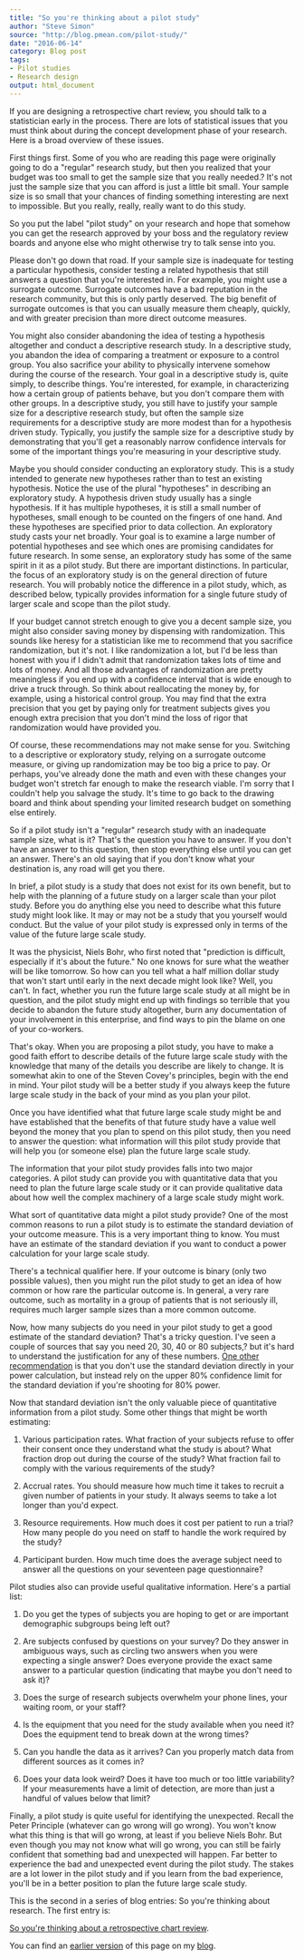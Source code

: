```yaml
---
title: "So you're thinking about a pilot study"
author: "Steve Simon"
source: "http://blog.pmean.com/pilot-study/"
date: "2016-06-14"
category: Blog post
tags:
- Pilot studies
- Research design
output: html_document
---
```


If you are designing a retrospective chart review, you should talk to a statistician early in the process. There are lots of statistical issues that you must think about during the concept development phase of your research. Here is a broad overview of these issues.

<!---More--->

First things first. Some of you who are reading this page were originally going to do a "regular" research study, but then you realized that your budget was too small to get the sample size that you really needed.? It's not just the sample size that you can afford is just a little bit small. Your sample size is so small that your chances of finding something interesting are next to impossible. But you really, really, really want to do this study.

So you put the label "pilot study" on your research and hope that somehow you can get the research approved by your boss and the regulatory review boards and anyone else who might otherwise try to talk sense into you.

Please don't go down that road. If your sample size is inadequate for testing a particular hypothesis, consider testing a related hypothesis that still answers a question that you're interested in. For example, you might use a surrogate outcome. Surrogate outcomes have a bad reputation in the research community, but this is only partly deserved. The big benefit of surrogate outcomes is that you can usually measure them cheaply, quickly, and with greater precision than more direct outcome measures.

You might also consider abandoning the idea of testing a hypothesis altogether and conduct a descriptive research study. In a descriptive study, you abandon the idea of comparing a treatment or exposure to a control group. You also sacrifice your ability to physically intervene somehow during the course of the research. Your goal in a descriptive study is, quite simply, to describe things. You're interested, for example, in characterizing how a certain group of patients behave, but you don't compare them with other groups. In a descriptive study, you still have to justify your sample size for a descriptive research study, but often the sample size requirements for a descriptive study are more modest than for a hypothesis driven study. Typically, you justify the sample size for a descriptive study by demonstrating that you'll get a reasonably narrow confidence intervals for some of the important things you're measuring in your descriptive study.

Maybe you should consider conducting an exploratory study. This is a study intended to generate new hypotheses rather than to test an existing hypothesis. Notice the use of the plural "hypotheses" in describing an exploratory study. A hypothesis driven study usually has a single hypothesis. If it has multiple hypotheses, it is still a small number of hypotheses, small enough to be counted on the fingers of one hand. And these hypotheses are specified prior to data collection. An exploratory study casts your net broadly. Your goal is to examine a large number of potential hypotheses and see which ones are promising candidates for future research. In some sense, an exploratory study has some of the same spirit in it as a pilot study. But there are important distinctions. In particular, the focus of an exploratory study is on the general direction of future research. You will probably notice the difference in a pilot study, which, as described below, typically provides information for a single future study of larger scale and scope than the pilot study.

If your budget cannot stretch enough to give you a decent sample size, you might also consider saving money by dispensing with randomization. This sounds like heresy for a statistician like me to recommend that you sacrifice randomization, but it's not. I like randomization a lot, but I'd be less than honest with you if I didn't admit that randomization takes lots of time and lots of money. And all those advantages of randomization are pretty meaningless if you end up with a confidence interval that is wide enough to drive a truck through. So think about reallocating the money by, for example, using a historical control group. You may find that the extra precision that you get by paying only for treatment subjects gives you enough extra precision that you don't mind the loss of rigor that randomization would have provided you.

Of course, these recommendations may not make sense for you. Switching to a descriptive or exploratory study, relying on a surrogate outcome measure, or giving up randomization may be too big a price to pay. Or perhaps, you've already done the math and even with these changes your budget won't stretch far enough to make the research viable. I'm sorry that I couldn't help you salvage the study. It's time to go back to the drawing board and think about spending your limited research budget on something else entirely.

So if a pilot study isn't a "regular" research study with an inadequate sample size, what is it? That's the question you have to answer. If you don't have an answer to this question, then stop everything else until you can get an answer. There's an old saying that if you don't know what your destination is, any road will get you there.

In brief, a pilot study is a study that does not exist for its own benefit, but to help with the planning of a future study on a larger scale than your pilot study. Before you do anything else you need to describe what this future study might look like. It may or may not be a study that you yourself would conduct. But the value of your pilot study is expressed only in terms of the value of the future large scale study.

It was the physicist, Niels Bohr, who first noted that "prediction is difficult, especially if it's about the future." No one knows for sure what the weather will be like tomorrow. So how can you tell what a half million dollar study that won't start until early in the next decade might look like? Well, you can't. In fact, whether you run the future large scale study at all might be in question, and the pilot study might end up with findings so terrible that you decide to abandon the future study altogether, burn any documentation of your involvement in this enterprise, and find ways to pin the blame on one of your co-workers.

That's okay. When you are proposing a pilot study, you have to make a good faith effort to describe details of the future large scale study with the knowledge that many of the details you describe are likely to change. It is somewhat akin to one of the Steven Covey's principles, begin with the end in mind. Your pilot study will be a better study if you always keep the future large scale study in the back of your mind as you plan your pilot.

Once you have identified what that future large scale study might be and have established that the benefits of that future study have a value well beyond the money that you plan to spend on this pilot study, then you need to answer the question: what information will this pilot study provide that will help you (or someone else) plan the future large scale study.

The information that your pilot study provides falls into two major categories. A pilot study can provide you with quantitative data that you need to plan the future large scale study or it can provide qualitative data about how well the complex machinery of a large scale study might work.

What sort of quantitative data might a pilot study provide? One of the most common reasons to run a pilot study is to estimate the standard deviation of your outcome measure. This is a very important thing to know. You must have an estimate of the standard deviation if you want to conduct a power calculation for your large scale study.

There's a technical qualifier here. If your outcome is binary (only two possible values), then you might run the pilot study to get an idea of how common or how rare the particular outcome is. In general, a very rare outcome, such as mortality in a group of patients that is not seriously ill, requires much larger sample sizes than a more common outcome.

Now, how many subjects do you need in your pilot study to get a good estimate of the standard deviation? That's a tricky question. I've seen a couple of sources that say you need 20, 30, 40 or 80 subjects,? but it's hard to understand the justification for any of these numbers. [One other recommendation][pub1] is that you don't use the standard deviation directly in your power calculation, but instead rely on the upper 80% confidence limit for the standard deviation if you're shooting for 80% power.

Now that standard deviation isn't the only valuable piece of quantitative information from a pilot study. Some other things that might be worth estimating:

1.  Various participation rates. What fraction of your subjects refuse to offer their consent once they understand what the study is about? What fraction drop out during the course of the study? What fraction fail to comply with the various requirements of the study?

2.  Accrual rates. You should measure how much time it takes to recruit a given number of patients in your study. It always seems to take a lot longer than you'd expect.

3.  Resource requirements. How much does it cost per patient to run a trial? How many people do you need on staff to handle the work required by the study?

4.  Participant burden. How much time does the average subject need to answer all the questions on your seventeen page questionnaire?

Pilot studies also can provide useful qualitative information. Here's a partial list:

1.  Do you get the types of subjects you are hoping to get or are important demographic subgroups being left out?

2.  Are subjects confused by questions on your survey? Do they answer in ambiguous ways, such as circling two answers when you were expecting a single answer? Does everyone provide the exact same answer to a particular question (indicating that maybe you don't need to ask it)?

3.  Does the surge of research subjects overwhelm your phone lines, your waiting room, or your staff?

4.  Is the equipment that you need for the study available when you need it? Does the equipment tend to break down at the wrong times?

5.  Can you handle the data as it arrives? Can you properly match data from different sources as it comes in?

6.  Does your data look weird? Does it have too much or too little variability? If your measurements have a limit of detection, are more than just a handful of values below that limit?

Finally, a pilot study is quite useful for identifying the unexpected. Recall the Peter Principle (whatever can go wrong will go wrong). You won't know what this thing is that will go wrong, at least if you believe Niels Bohr. But even though you may not know what will go wrong, you can still be fairly confident that something bad and unexpected will happen. Far better to experience the bad and unexpected event during the pilot study. The stakes are a lot lower in the pilot study and if you learn from the bad experience, you'll be in a better position to plan the future large scale study.

This is the second in a series of blog entries: So you're thinking about research. The first entry is:

[So you're thinking about a retrospective chart review][sim3].

You can find an [earlier version][sim1] of this page on my [blog][sim2].

[sim1]: http://blog.pmean.com/pilot-study/
[sim2]: http://blog.pmean.com

[sim3]: http://new.pmean.com/chart-review/

[pub1]: http://www.ncbi.nlm.nih.gov/pubmed/8532986?dopt=Abstract
